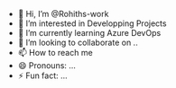 - 👋 Hi, I’m @Rohiths-work
- 👀 I’m interested in Developping Projects
- 🌱 I’m currently learning Azure DevOps
- 💞️ I’m looking to collaborate on ..
- 📫 How to reach me 
- 😄 Pronouns: ...
- ⚡ Fun fact: ...

<!---
Rohiths-work/Rohiths-work is a ✨ special ✨ repository because its `README.md` (this file) appears on your GitHub profile.
You can click the Preview link to take a look at your changes.
--->
